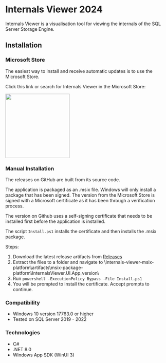 # Internals Viewer 2024

Internals Viewer is a visualisation tool for viewing the internals of the SQL Server Storage Engine.

## Installation

### Microsoft Store

The easiest way to install and receive automatic updates is to use the Microsoft Store.

Click this link or search for Internals Viewer in the Microsoft Store:

<a href="https://apps.microsoft.com/detail/Internals%20Viewer/9MSW42CQMK2V?launch=true
	&mode=mini">
	<img src="https://get.microsoft.com/images/en-gb%20dark.svg" width="200"/>
</a>

### Manual Installation

The releases on GitHub are built from its source code.

The application is packaged as an .msix file. Windows will only install a package that has been signed. The version from the Microsoft Store is signed with a Microsoft certificate as it has been through a verification process.

The version on Github uses a self-signing certificate that needs to be installed first before the application is installed.

The script `Install.ps1` installs the certificate and then installs the .msix package.

Steps:
1. Download the latest release artifacts from [Releases](https://github.com/danny-sg/internals-viewer/releases)
2. Extract the files to a folder and navigate to \internals-viewer-msix-platform\artifacts\msix-package-platform\InternalsViewer.UI.App_version\
3. Run `powershell -ExecutionPolicy Bypass -File Install.ps1`
4. You will be prompted to install the certificate. Accept prompts to continue.

### Compatibility

- Windows 10 version 17763.0 or higher
- Tested on SQL Server 2019 - 2022

### Technologies

- C#
- .NET 8.0
- Windows App SDK (WinUI 3)